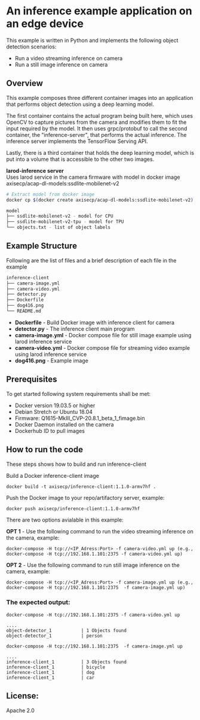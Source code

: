 # An inference example application on an edge device
This example is written in Python and implements the following object detection scenarios:
 - Run a video streaming inference on camera
 - Run a still image inference on camera

## Overview
This example composes three different container images into an application that performs object detection using a deep learning model.

The first container contains the actual program being built here, which uses OpenCV to capture pictures from the camera and modifies them to fit the input required by the model. It then uses grpc/protobuf to call the second container, the "inference-server", that performs the actual inference. The inference server implements the TensorFlow Serving API.

Lastly, there is a third container that holds the deep learning model, which is put into a volume that is accessible to the other two images.

**larod-inference server**\
Uses larod service in the camera firmware with model in docker image
axisecp/acap-dl-models:ssdlite-mobilenet-v2

```bash
# Extract model from docker image
docker cp $(docker create axisecp/acap-dl-models:ssdlite-mobilenet-v2):/ .

model
├── ssdlite-mobilenet-v2 - model for CPU
├── ssdlite-mobilenet-v2-tpu - model for TPU
└── objects.txt - list of object labels
```

## Example Structure
Following are the list of files and a brief description of each file in the example
```bash
inference-client
├── camera-image.yml
├── camera-video.yml
├── detector.py
├── Dockerfile
├── dog416.png
└── README.md
```

* **Dockerfile** - Build Docker image with inference client for camera
* **detector.py** - The inference client main program
* **camera-image.yml** - Docker compose file for still image example using larod inference service
* **camera-video.yml** - Docker compose file for streaming video example using larod inference service
* **dog416.png** - Example image

## Prerequisites
To get started following system requirements shall be met:
* Docker version 19.03.5 or higher
* Debian Stretch or Ubuntu 18.04
* Firmware: Q1615-MkIII_CVP-20.8.1_beta_1_fimage.bin
* Docker Daemon installed on the camera
* Dockerhub ID to pull images

## How to run the code
These steps shows how to build and run inference-client

Build a Docker inference-client image

 ```
 docker build -t axisecp/inference-client:1.1.0-armv7hf .
 ```

Push the Docker image to your repo/artifactory server, example:

```
docker push axisecp/inference-client:1.1.0-armv7hf
```
There are two options avialable in this example:

**OPT 1** - Use the following command to run the video streaming inference on the camera, example:
```
docker-compose -H tcp://<IP_Adress:Port> -f camera-video.yml up (e.g., docker-compose -H tcp://192.168.1.101:2375 -f camera-video.yml up)
```
**OPT 2** - Use the following command to run still image inference on the camera, example:
```
docker-compose -H tcp://<IP_Adress:Port> -f camera-image.yml up (e.g., docker-compose -H tcp://192.168.1.101:2375  -f camera-image.yml up)
```

### The expected output:
`docker-compose -H tcp://192.168.1.101:2375 -f camera-video.yml up`
```
....
object-detector_1           | 1 Objects found
object-detector_1           | person
```

`docker-compose -H tcp://192.168.1.101:2375  -f camera-image.yml up`
```
....
inference-client_1          | 3 Objects found
inference-client_1          | bicycle
inference-client_1          | dog
inference-client_1          | car
```
## License:
Apache 2.0